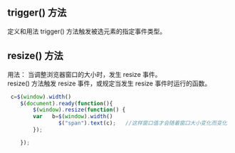 ## trigger() 方法
定义和用法
trigger() 方法触发被选元素的指定事件类型。

##  resize() 方法
用法：
当调整浏览器窗口的大小时，发生 resize 事件。  
resize() 方法触发 resize 事件，或规定当发生 resize 事件时运行的函数。 
```javascript
 c=$(window).width()
    $(document).ready(function(){
        $(window).resize(function() {
        var   b=$(window).width()
                $("span").text(c);   //这样窗口值才会随着窗口大小变化而变化
        });

    });
```

